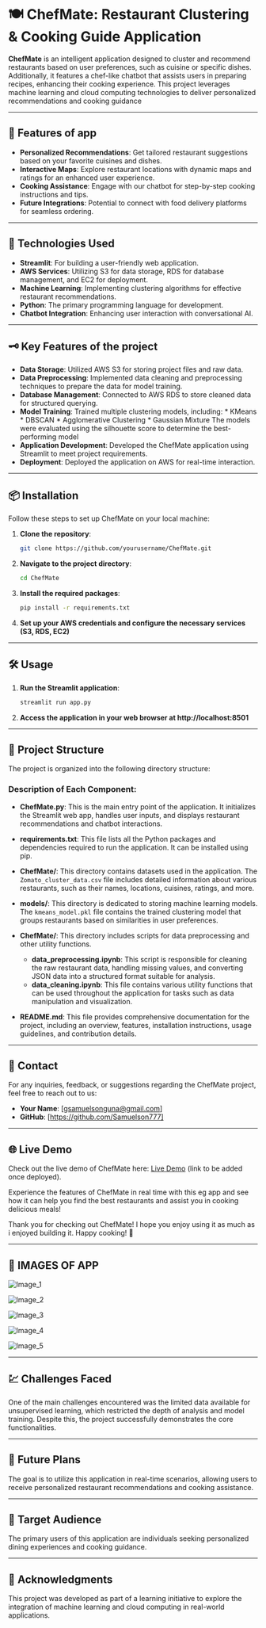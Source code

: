 # 🍽️ ChefMate: Restaurant Clustering & Cooking Guide Application

**ChefMate** is an intelligent application designed to cluster and recommend restaurants based on user preferences, such as cuisine or specific dishes. Additionally, it features a chef-like chatbot that assists users in preparing recipes, enhancing their cooking experience. This project leverages machine learning and cloud computing technologies to deliver personalized recommendations and cooking guidance

---

## 🌟 Features of app
- **Personalized Recommendations**: Get tailored restaurant suggestions based on your favorite cuisines and dishes.
- **Interactive Maps**: Explore restaurant locations with dynamic maps and ratings for an enhanced user experience.
- **Cooking Assistance**: Engage with our chatbot for step-by-step cooking instructions and tips.
- **Future Integrations**: Potential to connect with food delivery platforms for seamless ordering.

---

## 🚀 Technologies Used
- **Streamlit**: For building a user-friendly web application.
- **AWS Services**: Utilizing S3 for data storage, RDS for database management, and EC2 for deployment.
- **Machine Learning**: Implementing clustering algorithms for effective restaurant recommendations.
- **Python**: The primary programming language for development.
- **Chatbot Integration**: Enhancing user interaction with conversational AI.

---

## 🗝 Key Features of the project
- **Data Storage**: Utilized AWS S3 for storing project files and raw data.
- **Data Preprocessing**: Implemented data cleaning and preprocessing techniques to prepare the data for model training.
- **Database Management**: Connected to AWS RDS to store cleaned data for structured querying.
- **Model Training**: Trained multiple clustering models, including:
                        * KMeans
                        * DBSCAN
                        * Agglomerative Clustering
                        * Gaussian Mixture
    The models were evaluated using the silhouette score to determine the best-performing model
- **Application Development**: Developed the ChefMate application using Streamlit to meet project requirements.
- **Deployment**: Deployed the application on AWS for real-time interaction.

---

## 📦 Installation

Follow these steps to set up ChefMate on your local machine:

1. **Clone the repository**:
   ```bash
   git clone https://github.com/yourusername/ChefMate.git

2. **Navigate to the project directory**:
    ```bash
   cd ChefMate

3. **Install the required packages**:
   ```bash
   pip install -r requirements.txt

4. **Set up your AWS credentials and configure the necessary services (S3, RDS, EC2)**

---

## 🛠️ Usage

1. **Run the Streamlit application**:
   ```bash
   streamlit run app.py

2. **Access the application in your web browser at http://localhost:8501**

---

## 📁 Project Structure

The project is organized into the following directory structure:


### Description of Each Component:

- **ChefMate.py**: This is the main entry point of the application. It initializes the Streamlit web app, handles user inputs, and displays restaurant recommendations and chatbot interactions.

- **requirements.txt**: This file lists all the Python packages and dependencies required to run the application. It can be installed using pip.

- **ChefMate/**: This directory contains datasets used in the application. The `Zomato_cluster_data.csv` file includes detailed information about various restaurants, such as their names, locations, cuisines, ratings, and more.

- **models/**: This directory is dedicated to storing machine learning models. The `kmeans_model.pkl` file contains the trained clustering model that groups restaurants based on similarities in user preferences.

- **ChefMate/**: This directory includes scripts for data preprocessing and other utility functions. 
  - **data_preprocessing.ipynb**: This script is responsible for cleaning the raw restaurant data, handling missing values, and converting JSON data into a structured format suitable for analysis.
  - **data_cleaning.ipynb**: This file contains various utility functions that can be used throughout the application for tasks such as data manipulation and visualization.

- **README.md**: This file provides comprehensive documentation for the project, including an overview, features, installation instructions, usage guidelines, and contribution details.

---

## 📧 Contact

For any inquiries, feedback, or suggestions regarding the ChefMate project, feel free to reach out to us:

- **Your Name**: [gsamuelsonguna@gmail.com]
- **GitHub**: [https://github.com/Samuelson777]

---

## 🌐 Live Demo

Check out the live demo of ChefMate here: [Live Demo](#) (link to be added once deployed).

Experience the features of ChefMate in real time with this eg app and see how it can help you find the best restaurants and assist you in cooking delicious meals!

Thank you for checking out ChefMate! I hope you enjoy using it as much as i enjoyed building it. Happy cooking! 🍳

---

## 📸 IMAGES OF APP

![Image_1](https://github.com/user-attachments/assets/86802b1b-9299-492a-955a-959e46ecaa5e)

![Image_2](https://github.com/user-attachments/assets/5bf0ac1d-61a2-4ecd-8deb-495472e0f9c2)

![Image_3](https://github.com/user-attachments/assets/1d1ad9f5-1ba3-447e-a0f2-aba2d340abe8)

![Image_4](https://github.com/user-attachments/assets/e6f392f2-8072-41c4-a996-c7a5c1c85904)

![Image_5](https://github.com/user-attachments/assets/6aed3697-9ed6-4ff9-8688-b9aad3963035)

---

## 💹 Challenges Faced
One of the main challenges encountered was the limited data available for unsupervised learning, which restricted the depth of analysis and model training. Despite this, the project successfully demonstrates the core functionalities.

---

## 🔮 Future Plans
The goal is to utilize this application in real-time scenarios, allowing users to receive personalized restaurant recommendations and cooking assistance.

---

## 🎯 Target Audience
The primary users of this application are individuals seeking personalized dining experiences and cooking guidance.

---

## 📝 Acknowledgments
This project was developed as part of a learning initiative to explore the integration of machine learning and cloud computing in real-world applications.
